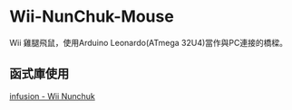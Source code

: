# Wii-NunChuk-Mouse
Wii 雞腿飛鼠，使用Arduino Leonardo(ATmega 32U4)當作與PC連接的橋樑。

## 函式庫使用
[infusion - Wii Nunchuk](https://github.com/infusion/Fritzing/tree/master/Nunchuk)

